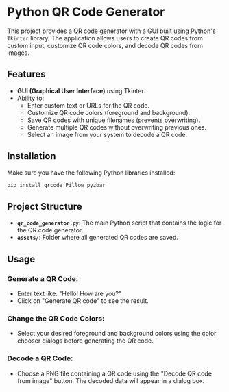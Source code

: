 # Python QR Code Generator

This project provides a QR code generator with a GUI built using Python's `Tkinter` library. The application allows users to create QR codes from custom input, customize QR code colors, and decode QR codes from images.

## Features

- **GUI (Graphical User Interface)** using Tkinter.
- Ability to:
  - Enter custom text or URLs for the QR code.
  - Customize QR code colors (foreground and background).
  - Save QR codes with unique filenames (prevents overwriting).
  - Generate multiple QR codes without overwriting previous ones.
  - Select an image from your system to decode a QR code.

## Installation

Make sure you have the following Python libraries installed:

```bash
pip install qrcode Pillow pyzbar
```

## Project Structure

- **`qr_code_generator.py`**: The main Python script that contains the logic for the QR code generator.
- **`assets/`**: Folder where all generated QR codes are saved.

## Usage

### Generate a QR Code:

- Enter text like: "Hello! How are you?"
- Click on "Generate QR code" to see the result.

### Change the QR Code Colors:

- Select your desired foreground and background colors using the color chooser dialogs before generating the QR code.

### Decode a QR Code:

- Choose a PNG file containing a QR code using the "Decode QR code from image" button. The decoded data will appear in a dialog box.



